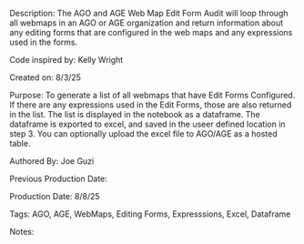 Description: The AGO and AGE Web Map Edit Form Audit will loop through all webmaps in an AGO or AGE organization and return information about any editing forms that are configured in the web maps and any expressions used in the forms.

Code inspired by: Kelly Wright

Created on: 8/3/25

Purpose: To generate a list of all webmaps that have Edit Forms Configured. If there are any expressions used in the Edit Forms, those are also returned in the list. The list is displayed in the notebook as a dataframe. The dataframe is exported to excel, and saved in the useer defined location in step 3. You can optionally upload the excel file to AGO/AGE as a hosted table.

Authored By: Joe Guzi

Previous Production Date:

Production Date: 8/8/25

Tags: AGO, AGE, WebMaps, Editing Forms, Expresssions, Excel, Dataframe

Notes:
